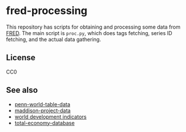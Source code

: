 # fred-processing

This repository has scripts for obtaining and processing some data from
[FRED](https://fred.stlouisfed.org/ "“Federal Reserve Economic Data | FRED | St. Louis Fed”. Retrieved October 27, 2017.").
The main script is `proc.py`, which does tags fetching, series ID fetching, and
the actual data gathering.

## License

CC0

## See also

- [penn-world-table-data](https://github.com/riceissa/penn-world-table-data)
- [maddison-project-data](https://github.com/riceissa/maddison-project-data)
- [world development indicators](https://github.com/riceissa/world-development-indicators)
- [total-economy-database](https://github.com/riceissa/total-economy-database)

